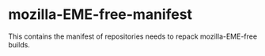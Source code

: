# mozilla-EME-free-manifest
This contains the manifest of repositories needs to repack mozilla-EME-free builds.
